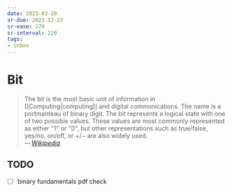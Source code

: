 ```yaml
---
date: 2023-03-20
sr-due: 2023-12-23
sr-ease: 270
sr-interval: 220
tags:
- inbox
---
```


# Bit

> The bit is the most basic unit of information in [[Computing|computing]] and
> digital communications. The name is a portmanteau of binary digit. The bit
> represents a logical state with one of two possible values. These values are
> most commonly represented as either "1" or "0", but other representations such
> as true/false, yes/no, on/off, or +/− are also widely used.\
> — <cite>[Wikipedia](https://en.wikipedia.org/wiki/Bit)</cite>

## TODO

- [ ] binary fundamentals pdf check

